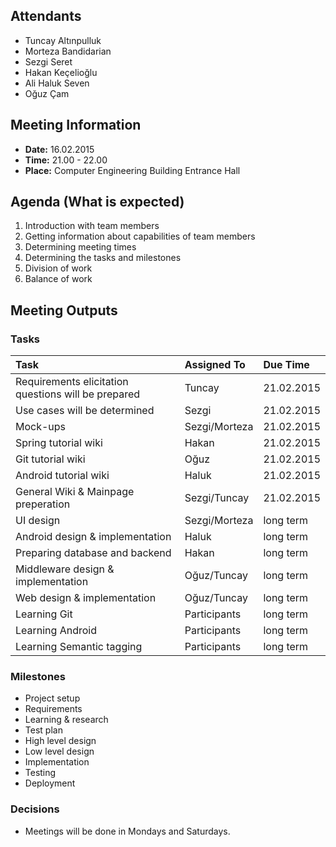 ## Attendants ##
  * Tuncay Altınpulluk
  * Morteza Bandidarian
  * Sezgi Seret
  * Hakan Keçelioğlu
  * Ali Haluk Seven
  * Oğuz Çam

## Meeting Information ##
  * **Date:** 16.02.2015
  * **Time:** 21.00 - 22.00
  * **Place:** Computer Engineering Building Entrance Hall

## Agenda (What is expected) ##
  1. Introduction with team members
  1. Getting information about capabilities of team members
  1. Determining meeting times
  1. Determining the tasks and milestones
  1. Division of work
  1. Balance of work

## Meeting Outputs ##
### Tasks ###
| **Task** | **Assigned To** | **Due Time** |
|:---------|:----------------|:-------------|
| Requirements elicitation questions will be prepared | Tuncay          | 21.02.2015   |
| Use cases will be determined | Sezgi           | 21.02.2015   |
| Mock-ups | Sezgi/Morteza   | 21.02.2015   |
| Spring tutorial wiki | Hakan           | 21.02.2015   |
| Git tutorial wiki | Oğuz           | 21.02.2015   |
| Android tutorial wiki | Haluk           | 21.02.2015   |
| General Wiki & Mainpage preperation | Sezgi/Tuncay    | 21.02.2015   |
| UI design | Sezgi/Morteza   | long term    |
| Android design & implementation | Haluk           | long term    |
| Preparing database and backend | Hakan           | long term    |
| Middleware design & implementation | Oğuz/Tuncay    | long term    |
| Web design & implementation | Oğuz/Tuncay    | long term    |
| Learning Git | Participants    | long term    |
| Learning Android | Participants    | long term    |
| Learning Semantic tagging | Participants    | long term    |


### Milestones ###
  * Project setup
  * Requirements
  * Learning & research
  * Test plan
  * High level design
  * Low level design
  * Implementation
  * Testing
  * Deployment

### Decisions ###
  * Meetings will be done in Mondays and Saturdays.